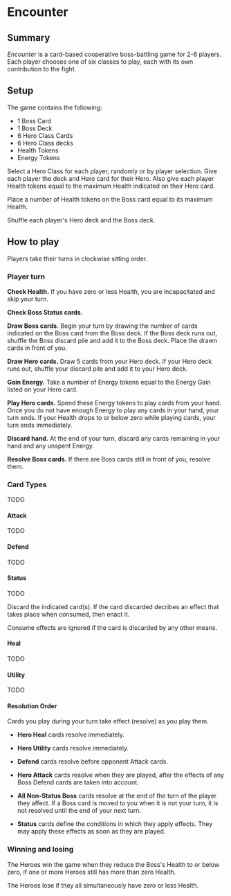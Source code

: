 # Encounter

## Summary
*Encounter* is a card-based cooperative boss-battling game for 2-6 players. Each player chooses one of six classes to play, each with its own contribution to the fight.

## Setup
The game contains the following:
 * 1 Boss Card
 * 1 Boss Deck
 * 6 Hero Class Cards
 * 6 Hero Class decks
 * Health Tokens
 * Energy Tokens

 Select a Hero Class for each player, randomly or by player selection. Give each player the deck and Hero card for their Hero. Also give each player Health tokens equal to the maximum Health indicated on their Hero card.

 Place a number of Health tokens on the Boss card equal to its maximum Health.

 Shuffle each player's Hero deck and the Boss deck.

## How to play
Players take their turns in clockwise sitting order.

### Player turn
**Check Health.** If you have zero or less Health, you are incapacitated and skip your turn.

**Check Boss Status cards.** 

**Draw Boss cards.** Begin your turn by drawing the number of cards indicated on the Boss card from the Boss deck. If the Boss deck runs out, shuffle the Boss discard pile and add it to the Boss deck. Place the drawn cards in front of you.

**Draw Hero cards.** Draw 5 cards from your Hero deck. If your Hero deck runs out, shuffle your discard pile and add it to your Hero deck.

**Gain Energy.** Take a number of Energy tokens equal to the Energy Gain listed on your Hero card.

**Play Hero cards.** Spend these Energy tokens to play cards from your hand. Once you do not have enough Energy to play any cards in your hand, your turn ends. If your Health drops to or below zero while playing cards, your turn ends immediately.

**Discard hand.** At the end of your turn, discard any cards remaining in your hand and any unspent Energy. 

**Resolve Boss cards.** If there are Boss cards still in front of you, resolve them.

### Card Types
TODO

#### Attack
TODO

#### Defend
TODO

#### Status
TODO

Discard the indicated card(s). If the card discarded decribes an effect that takes place when consumed, then enact it.

Consume effects are ignored if the card is discarded by any other means.

#### Heal
TODO

#### Utility
TODO

#### Resolution Order
Cards you play during your turn take effect (resolve) as you play them.

* **Hero Heal** cards resolve immediately.

* **Hero Utility** cards resolve immediately.

* **Defend** cards resolve before opponent Attack cards.

* **Hero Attack** cards resolve when they are played, after the effects of any Boss Defend cards are taken into account.

* **All Non-Status Boss** cards resolve at the end of the turn of the player they affect. If a Boss card is moved to you when it is not your turn, it is not resolved until the end of your next turn.

* **Status** cards define the conditions in which they apply effects. They may apply these effects as soon as they are played.

### Winning and losing
The Heroes win the game when they reduce the Boss's Health to or below zero, if one or more Heroes still has more than zero Health.

The Heroes lose if they all simultaneously have zero or less Health.